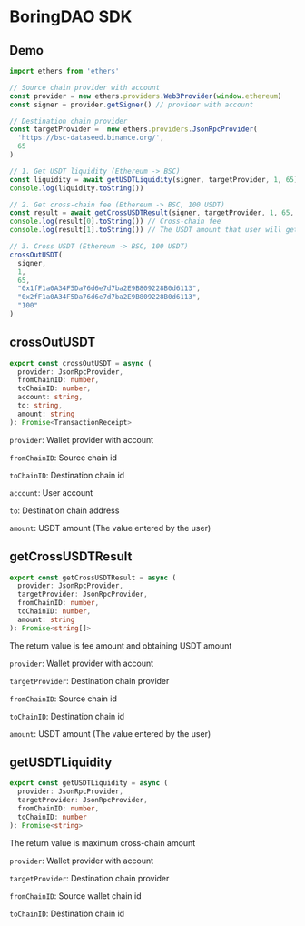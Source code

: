 # BoringDAO SDK

## Demo

```typescript
import ethers from 'ethers'

// Source chain provider with account
const provider = new ethers.providers.Web3Provider(window.ethereum)
const signer = provider.getSigner() // provider with account

// Destination chain provider
const targetProvider =  new ethers.providers.JsonRpcProvider(
  'https://bsc-dataseed.binance.org/',
  65
)

// 1. Get USDT liquidity (Ethereum -> BSC)
const liquidity = await getUSDTLiquidity(signer, targetProvider, 1, 65)
console.log(liquidity.toString())

// 2. Get cross-chain fee (Ethereum -> BSC, 100 USDT)
const result = await getCrossUSDTResult(signer, targetProvider, 1, 65, "100")
console.log(result[0].toString()) // Cross-chain fee
console.log(result[1].toString()) // The USDT amount that user will get at destination chain(BSC)

// 3. Cross USDT (Ethereum -> BSC, 100 USDT)
crossOutUSDT(
  signer, 
  1, 
  65, 
  "0x1fF1a0A34F5Da76d6e7d7ba2E9B809228B0d6113", 
  "0x2fF1a0A34F5Da76d6e7d7ba2E9B809228B0d6113", 
  "100"
)
```

## crossOutUSDT

```typescript
export const crossOutUSDT = async (
  provider: JsonRpcProvider,
  fromChainID: number,
  toChainID: number,
  account: string,
  to: string,
  amount: string
): Promise<TransactionReceipt>
```

`provider`: Wallet provider with account

`fromChainID`: Source chain id

`toChainID`: Destination chain id 

`account`: User account

`to`: Destination chain address

`amount`: USDT amount (The value entered by the user)


## getCrossUSDTResult

```typescript
export const getCrossUSDTResult = async (
  provider: JsonRpcProvider,
  targetProvider: JsonRpcProvider,
  fromChainID: number,
  toChainID: number,
  amount: string
): Promise<string[]>
```

The return value is fee amount and obtaining USDT amount

`provider`: Wallet provider with account

`targetProvider`: Destination chain provider

`fromChainID`: Source chain id

`toChainID`: Destination chain id

`amount`: USDT amount (The value entered by the user)

## getUSDTLiquidity

```typescript
export const getUSDTLiquidity = async (
  provider: JsonRpcProvider,
  targetProvider: JsonRpcProvider,
  fromChainID: number,
  toChainID: number
): Promise<string>
```

The return value is maximum cross-chain amount

`provider`: Wallet provider with account

`targetProvider`: Destination chain provider

`fromChainID`: Source wallet chain id

`toChainID`: Destination chain id
